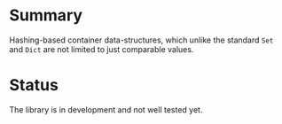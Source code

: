 # Summary

Hashing-based container data-structures, which unlike the standard `Set` and `Dict` are not limited to just comparable values.

# Status

The library is in development and not well tested yet.
